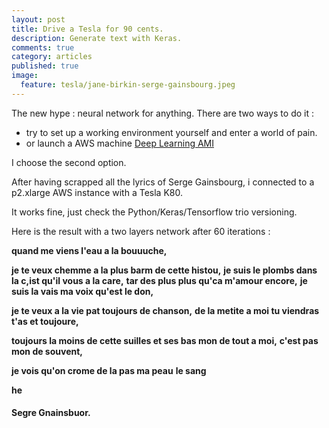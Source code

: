 ```yaml
---
layout: post
title: Drive a Tesla for 90 cents.
description: Generate text with Keras.
comments: true
category: articles
published: true
image:
  feature: tesla/jane-birkin-serge-gainsbourg.jpeg
---
```



The new hype : neural network for anything.
There are two ways to do it :

- try to set up a working environment yourself and enter a world of pain.
- or launch a AWS machine [Deep Learning AMI](https://aws.amazon.com/marketplace/pp/B01M0AXXQB)

I choose the second option.


After having scrapped all the lyrics of Serge Gainsbourg, i connected to a p2.xlarge AWS instance with a Tesla K80.

It works fine, just check the Python/Keras/Tensorflow trio versioning.


Here is the result with a two layers network after 60 iterations :

**quand me viens l'eau a la bouuuche,**

**je te veux chemme a la plus barm de cette histou,**
**je suis le plombs dans la c,ist qu'il vous a la care,**
**tar des plus plus qu'ca m'amour encore,**
**je suis la vais ma voix qu'est le don,**

**je te veux a la vie pat toujours de chanson,**
**de la metite a moi tu viendras t'as et toujoure,**

**toujours la moins de cette suilles et ses bas mon de tout a moi,**
**c'est pas mon de souvent,**

**je vois qu'on crome de la pas ma peau**
**le sang**

**he**

#### Segre Gnainsbuor.




